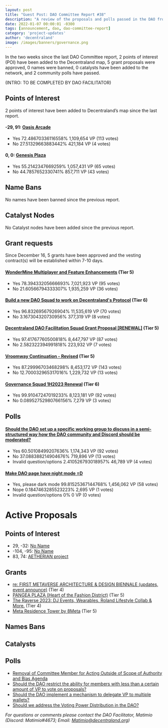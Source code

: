 ```yaml
---
layout: post
title: "Guest Post: DAO Committee Report #38"
description: "A review of the proposals and polls passed in the DAO from December 16 through December 31".
date: 2022-01-07 00:00:01 -0300
tags: [announcement, dao, dao-committee-report]
category: 'project-updates'
author: 'decentraland'
image: /images/banners/governance.png
---
```


In the two weeks since the last DAO Committee report, 2 points of interest (POI) have been added to the Decentraland map, 5 grant proposals were approved, 0 names were banned, 0 catalysts have been added to the network, and 2 community polls have passed.

(INTRO: TO BE COMPLETED BY DAO FACILITATOR)

## Points of Interest
2 points of interest have been added to Decentraland’s map since the last report.


#### -29, 91: [Oasis Arcade](https://governance.decentraland.org/proposal/?id=785e8910-8133-11ed-8fa2-17dd3f32db26)

* Yes 72.48670336116558% 1,109,654 VP (113 votes)
* No 27.51329663883442% 421,184 VP (4 votes)


#### 0, 0: [Genesis Plaza](https://governance.decentraland.org/proposal/?id=36a46120-78f0-11ed-bc92-ef497b387215)

* Yes 55.2142347669259% 1,057,431 VP (65 votes)
* No 44.7857652330741% 857,711 VP (43 votes)


## Name Bans

No names have been banned since the previous report.

## Catalyst Nodes
No Catalyst nodes have been added since the previous report.


## Grant requests
Since December 16, 5 grants have been approved and the vesting contract(s) will be established within 7-10 days.


#### [WonderMine Multiplayer and Feature Enhancements](https://governance.decentraland.org/proposal/?id=41414f10-7d9d-11ed-8277-090458848306) (Tier 5)

* Yes 78.39433205666693% 7,021,923 VP (95 votes)
* No 21.60566794333307% 1,935,259 VP (36 votes)


#### [Build a new DAO Squad to work on Decentraland&#39;s Protocol](https://governance.decentraland.org/proposal/?id=9303c5e0-7cbb-11ed-b135-498029192bca) (Tier 6)

* Yes 96.83269567926904% 11,535,619 VP (70 votes)
* No 3.167304320730956% 377,319 VP (8 votes)


#### [Decentraland DAO Facilitation Squad Grant Proposal [RENEWAL]](https://governance.decentraland.org/proposal/?id=89a33730-765b-11ed-bc92-ef497b387215) (Tier 5)

* Yes 97.41767760500818% 8,447,797 VP (87 votes)
* No 2.582322394991818% 223,932 VP (7 votes)


#### [Vroomway Continuation - Revised](https://governance.decentraland.org/proposal/?id=29b3a3a0-74fd-11ed-a9bf-f772a12a0556) (Tier 5)

* Yes 87.29996703468298% 8,453,172 VP (143 votes)
* No 12.700032965317016% 1,229,732 VP (13 votes)


#### [Governance Squad 1H2023 Renewal](https://governance.decentraland.org/proposal/?id=4772fdb0-74e3-11ed-a9bf-f772a12a0556) (Tier 6)

* Yes 99.91047247019233% 8,123,181 VP (92 votes)
* No 0.08952752980766156% 7,279 VP (3 votes)


## Polls

#### [Should the DAO set up a specific working group to discuss in a semi-structured way how the DAO community and Discord should be moderated?](https://governance.decentraland.org/proposal/?id=88611130-8146-11ed-8fa2-17dd3f32db26)

* Yes 60.50108499207636% 1,174,343 VP (92 votes)
* No 37.088388214904676% 719,896 VP (13 votes)
* Invalid question/options 2.410526793018957% 46,789 VP (4 votes)


#### [Make DAO page have night mode =D](https://governance.decentraland.org/proposal/?id=f45e7d90-7c29-11ed-ad27-015f26e7c35c)

* Yes, please dark mode 99.81525367144768% 1,456,062 VP (58 votes)
* Nope 0.1847463285523223% 2,695 VP (1 votes)
* Invalid question/options 0% 0 VP (0 votes)



# Active Proposals

## Points of Interest

* 29, -32: [No Name](https://governance.decentraland.org/proposal/?id=17bf15e0-923e-11ed-aae5-394e6c1c2226)
* -104, -95: [No Name](https://governance.decentraland.org/proposal/?id=ab13b790-910a-11ed-aae5-394e6c1c2226)
* 83, 74: [AETHERIAN project](https://governance.decentraland.org/proposal/?id=896c4240-8d10-11ed-bd37-2b7f3eae6b63)

## Grants

* [re: FIRST METAVERSE ARCHITECTURE &amp; DESIGN BIENNALE (updates, event announce)](https://governance.decentraland.org/proposal/?id=c28e0b10-8830-11ed-bd37-2b7f3eae6b63) (Tier 4)
* [PANGEA PLAZA (Heart of the Fashion District)](https://governance.decentraland.org/proposal/?id=402420d0-87c5-11ed-bd37-2b7f3eae6b63) (Tier 5)
* [The Raverse 2023: DJ Events, Wearables, Roland Lifestyle Collab &amp; More.](https://governance.decentraland.org/proposal/?id=a1ab1c60-87a6-11ed-b125-310d98b69cd1) (Tier 4)
* [Meta Residence Tower by 8Meta](https://governance.decentraland.org/proposal/?id=fcca1b90-8784-11ed-b125-310d98b69cd1) (Tier 5)

## Names Bans


## Catalysts


## Polls

* [Removal of Committee Member for Acting Outside of Scope of Authority and Bias Agenda](https://governance.decentraland.org/proposal/?id=dc038240-91e1-11ed-aae5-394e6c1c2226)
* [Should the DAO restrict the ability for members with less than a certain amount of VP to vote on proposals?](https://governance.decentraland.org/proposal/?id=0952c630-910f-11ed-aae5-394e6c1c2226)
* [Should the DAO implement a mechanism to delegate VP to multiple wallets?](https://governance.decentraland.org/proposal/?id=9d698ea0-9108-11ed-aae5-394e6c1c2226)
* [Should we address the Voting Power Distribution in the DAO?](https://governance.decentraland.org/proposal/?id=8192a5f0-8fa9-11ed-aae5-394e6c1c2226)

*For questions or comments please contact the DAO Facilitator, Matimio (Discord: Matimio#4673; Email: [Matimio@decentraland.org](mailto:Matimio@decentraland.org))*